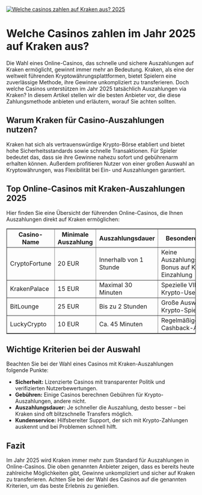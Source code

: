 [![Welche casinos zahlen auf Kraken aus? 2025](https://123-caf.pages.dev/gitsignup.png)](https://vrmoo.ru/Bt82HjjY)

<h1>Welche Casinos zahlen im Jahr 2025 auf Kraken aus?</h1>  <p>Die Wahl eines Online-Casinos, das schnelle und sichere Auszahlungen auf Kraken ermöglicht, gewinnt immer mehr an Bedeutung. Kraken, als eine der weltweit führenden Kryptowährungsplattformen, bietet Spielern eine zuverlässige Methode, ihre Gewinne unkompliziert zu transferieren. Doch welche Casinos unterstützen im Jahr 2025 tatsächlich Auszahlungen via Kraken? In diesem Artikel stellen wir die besten Anbieter vor, die diese Zahlungsmethode anbieten und erläutern, worauf Sie achten sollten.</p>  <h2>Warum Kraken für Casino-Auszahlungen nutzen?</h2>  <p>Kraken hat sich als vertrauenswürdige Krypto-Börse etabliert und bietet hohe Sicherheitsstandards sowie schnelle Transaktionen. Für Spieler bedeutet das, dass sie ihre Gewinne nahezu sofort und gebührenarm erhalten können. Außerdem profitieren Nutzer von einer großen Auswahl an Kryptowährungen, was Flexibilität bei Ein- und Auszahlungen garantiert.</p>  <h2>Top Online-Casinos mit Kraken-Auszahlungen 2025</h2>  <p>Hier finden Sie eine Übersicht der führenden Online-Casinos, die Ihnen Auszahlungen direkt auf Kraken ermöglichen:</p>  <table border="1" cellpadding="8" cellspacing="0">   <thead>     <tr>       <th>Casino-Name</th>       <th>Minimale Auszahlung</th>       <th>Auszahlungsdauer</th>       <th>Besondere Vorteile</th>     </tr>   </thead>   <tbody>     <tr>       <td>CryptoFortune</td>       <td>20 EUR</td>       <td>Innerhalb von 1 Stunde</td>       <td>Keine Auszahlungsgebühren, Bonus auf Krypto-Einzahlung</td>     </tr>     <tr>       <td>KrakenPalace</td>       <td>15 EUR</td>       <td>Maximal 30 Minuten</td>       <td>Spezielle VIP-Boni für Krypto-User</td>     </tr>     <tr>       <td>BitLounge</td>       <td>25 EUR</td>       <td>Bis zu 2 Stunden</td>       <td>Große Auswahl an Krypto-Spielen</td>     </tr>     <tr>       <td>LuckyCrypto</td>       <td>10 EUR</td>       <td>Ca. 45 Minuten</td>       <td>Regelmäßige Krypto-Cashback-Aktionen</td>     </tr>   </tbody> </table>  <h2>Wichtige Kriterien bei der Auswahl</h2>  <p>Beachten Sie bei der Wahl eines Casinos mit Kraken-Auszahlungen folgende Punkte:</p> <ul>   <li><strong>Sicherheit:</strong> Lizenzierte Casinos mit transparenter Politik und verifizierten Nutzerbewertungen.</li>   <li><strong>Gebühren:</strong> Einige Casinos berechnen Gebühren für Krypto-Auszahlungen, andere nicht.</li>   <li><strong>Auszahlungsdauer:</strong> Je schneller die Auszahlung, desto besser – bei Kraken sind oft blitzschnelle Transfers möglich.</li>   <li><strong>Kundenservice:</strong> Hilfsbereiter Support, der sich mit Krypto-Zahlungen auskennt und bei Problemen schnell hilft.</li> </ul>  <h2>Fazit</h2>  <p>Im Jahr 2025 wird Kraken immer mehr zum Standard für Auszahlungen in Online-Casinos. Die oben genannten Anbieter zeigen, dass es bereits heute zahlreiche Möglichkeiten gibt, Gewinne unkompliziert und sicher auf Kraken zu transferieren. Achten Sie bei der Wahl des Casinos auf die genannten Kriterien, um das beste Erlebnis zu genießen.</p>